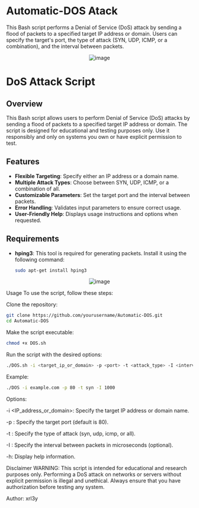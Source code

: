 # Automatic-DOS Atack
This Bash script performs a Denial of Service (DoS) attack by sending a flood of packets to a specified target IP address or domain. Users can specify the target's port, the type of attack (SYN, UDP, ICMP, or a combination), and the interval between packets.

<p align="center">
  <img src="https://github.com/user-attachments/assets/8e6f1430-3a65-4da2-a2c7-1a9bdbc748f1" alt="image" />
</p>




# DoS Attack Script

## Overview

This Bash script allows users to perform Denial of Service (DoS) attacks by sending a flood of packets to a specified target IP address or domain. The script is designed for educational and testing purposes only. Use it responsibly and only on systems you own or have explicit permission to test.

## Features

- **Flexible Targeting**: Specify either an IP address or a domain name.
- **Multiple Attack Types**: Choose between SYN, UDP, ICMP, or a combination of all.
- **Customizable Parameters**: Set the target port and the interval between packets.
- **Error Handling**: Validates input parameters to ensure correct usage.
- **User-Friendly Help**: Displays usage instructions and options when requested.

## Requirements

- **hping3**: This tool is required for generating packets. Install it using the following command:
  ```bash
  sudo apt-get install hping3
  ```

<p align="center">
  <img src="https://github.com/user-attachments/assets/574f68ae-f6d6-458c-967d-6c61e0aa8a71" alt="image" />
</p>


  
Usage
To use the script, follow these steps:

Clone the repository:

```bash
git clone https://github.com/yourusername/Automatic-DOS.git
cd Automatic-DOS
```
Make the script executable:

```bash
chmod +x DOS.sh
```
Run the script with the desired options:

```bash
./DOS.sh -i <target_ip_or_domain> -p <port> -t <attack_type> -I <interval>
```
Example:

```bash
./DOS -i example.com -p 80 -t syn -I 1000
```

Options:

-i <IP_address_or_domain>: Specify the target IP address or domain name.

-p <port>: Specify the target port (default is 80).

-t <type>: Specify the type of attack (syn, udp, icmp, or all).

-I <interval>: Specify the interval between packets in microseconds (optional).

-h: Display help information.

Disclaimer
WARNING: This script is intended for educational and research purposes only. Performing a DoS attack on networks or servers without explicit permission is illegal and unethical. Always ensure that you have authorization before testing any system.

Author: xrl3y

